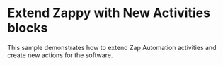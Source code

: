 # Extend Zappy with New Activities blocks

This sample demonstrates how to extend Zap Automation activities and create new actions for the software.
